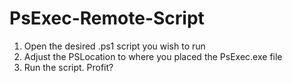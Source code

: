 # PsExec-Remote-Script

1. Open the desired .ps1 script you wish to run
2. Adjust the PSLocation to where you placed the PsExec.exe file
3. Run the script. Profit?